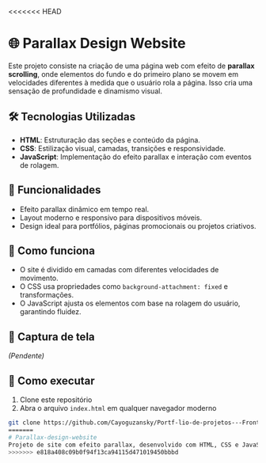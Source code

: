 <<<<<<< HEAD
# 🌐 Parallax Design Website

Este projeto consiste na criação de uma página web com efeito de **parallax scrolling**, onde elementos do fundo e do primeiro plano se movem em velocidades diferentes à medida que o usuário rola a página. Isso cria uma sensação de profundidade e dinamismo visual.

## 🛠 Tecnologias Utilizadas

- **HTML**: Estruturação das seções e conteúdo da página.
- **CSS**: Estilização visual, camadas, transições e responsividade.
- **JavaScript**: Implementação do efeito parallax e interação com eventos de rolagem.

## 🎨 Funcionalidades

- Efeito parallax dinâmico em tempo real.
- Layout moderno e responsivo para dispositivos móveis.
- Design ideal para portfólios, páginas promocionais ou projetos criativos.

## 🚀 Como funciona

- O site é dividido em camadas com diferentes velocidades de movimento.
- O CSS usa propriedades como `background-attachment: fixed` e transformações.
- O JavaScript ajusta os elementos com base na rolagem do usuário, garantindo fluidez.

## 📸 Captura de tela

*(Pendente)*

## 📁 Como executar

1. Clone este repositório
2. Abra o arquivo `index.html` em qualquer navegador moderno

```bash
git clone https://github.com/Cayoguzansky/Portf-lio-de-projetos---Frontend/tree/main/parallax
=======
# Parallax-design-website
Projeto de site com efeito parallax, desenvolvido com HTML, CSS e JavaScript. A página simula profundidade ao rolar, movimentando camadas em velocidades diferentes para criar uma experiência visual moderna, interativa e responsiva para web.
>>>>>>> e818a408c09b0f94f13ca94115d471019450bbbd
